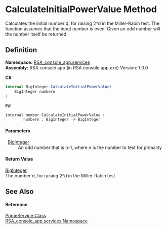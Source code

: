 # CalculateInitialPowerValue Method


Calculates the initial number d, for raising 2^d in the Miller-Rabin test. The function assumes that the input number is even. Given an odd number will the number itself be returned



## Definition
**Namespace:** <a href="e62a6912-ae2b-9956-1793-29f38c459ec4">RSA_console_app.services</a>  
**Assembly:** RSA console app (in RSA console app.exe) Version: 1.0.0

**C#**
``` C#
internal BigInteger CalculateInitialPowerValue(
	BigInteger numbern
)
```
**F#**
``` F#
internal member CalculateInitialPowerValue : 
        numbern : BigInteger -> BigInteger 
```



#### Parameters
<dl><dt>  <a href="https://learn.microsoft.com/dotnet/api/system.numerics.biginteger" target="_blank" rel="noopener noreferrer">BigInteger</a></dt><dd>An odd number that is n-1, where n is the number to test for primality</dd></dl>

#### Return Value
<a href="https://learn.microsoft.com/dotnet/api/system.numerics.biginteger" target="_blank" rel="noopener noreferrer">BigInteger</a>  
The number d, for raising 2^d in the Miller-Rabin test

## See Also


#### Reference
<a href="f5d89780-faba-1ae3-744e-52de67743f9f">PrimeService Class</a>  
<a href="e62a6912-ae2b-9956-1793-29f38c459ec4">RSA_console_app.services Namespace</a>  
